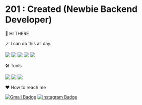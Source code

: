# 201 : Created (Newbie Backend Developer)
<!--
**BearWithpy/BearWithpy** is a ✨ _special_ ✨ repository because its `README.md` (this file) appears on your GitHub profile.
Here are some ideas to get you started:
- 🔭 I’m currently working on ...
- 🌱 I’m currently learning ...
- 👯 I’m looking to collaborate on ...
- 🤔 I’m looking for help with ...
- 💬 Ask me about ...
- 📫 How to reach me: ...
- 😄 Pronouns: ...
- ⚡ Fun fact: ...
- 👌 Interested in...
-->
🌱 HI THERE


🪄 I can do this all day.

<img src="https://img.shields.io/badge/spring-6DB33F?style=flat-square&logo=spring&logoColor=white"/> <img src="https://img.shields.io/badge/springboot-6DB33F?style=flat-square&logo=springboot&logoColor=white"/> <img src="https://img.shields.io/badge/JavaScript-F7DF1E?style=flat-square&logo=JavaScript&logoColor=white"/> <img src="https://img.shields.io/badge/nodejs-339933?style=flat-square&logo=nodedotjs&logoColor=white"/> <img src="https://img.shields.io/badge/express-000000?style=flat-square&logo=express&logoColor=white"/>

🛠️ Tools 

 <img src="https://img.shields.io/badge/Visual Studio Code-007ACC?style=flat-square&logo=Visual Studio Code&logoColor=white"/> <img src="https://img.shields.io/badge/IntelliJ IDEA-423de0?style=flat-square&logo=IntelliJ IDEA&logoColor=white"/> 
 <img src="https://img.shields.io/badge/GitHub-181717?style=flat-square&logo=GitHub&logoColor=white"/>
 
<!--
👌 Wanna Learn...
<img src="https://img.shields.io/badge/nestjs-E0234E?style=flat-square&logo=nestjs&logoColor=white"/> <img src="https://img.shields.io/badge/go-00ADD8?style=flat-square&logo=go&logoColor=white"/> 
-->

❤️ How to reach me

[![Gmail Badge](https://img.shields.io/badge/-Gmail-d14836?style=flat-square&logo=Gmail&logoColor=white&link=mailto:pksjmh5295@gmail.com)](mailto:pksjmh5295@gmail.com)
[![Instagram Badge](https://img.shields.io/badge/-Instagram-dd2a7b?style=flat-square&logo=instagram&logoColor=white&link=https://www.instagram.com/jxnsx_5295/)](https://www.instagram.com/jxnsx_5295/)
<!--[![Tistory Badge](https://img.shields.io/badge/-Tistory-F36D5D?style=flat-square&logo=Tistory&logoColor=FFFFFF)](https://reverselevel.tistory.com/)-->
</div>
